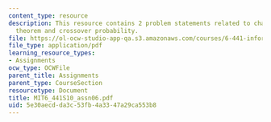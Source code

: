 ```yaml
---
content_type: resource
description: This resource contains 2 problem statements related to channel coding
  theorem and crossover probability.
file: https://ol-ocw-studio-app-qa.s3.amazonaws.com/courses/6-441-information-theory-spring-2010/5e30aecdda3c53fb4a3347a29ca553b8_MIT6_441S10_assn06.pdf
file_type: application/pdf
learning_resource_types:
- Assignments
ocw_type: OCWFile
parent_title: Assignments
parent_type: CourseSection
resourcetype: Document
title: MIT6_441S10_assn06.pdf
uid: 5e30aecd-da3c-53fb-4a33-47a29ca553b8
---
```

